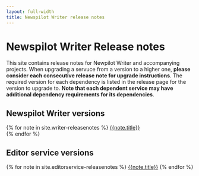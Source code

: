 ```yaml
---
layout: full-width
title: Newspilot Writer release notes
---
```


<div class="jumbotron">
<h1>Newspilot Writer Release notes</h1>
<p class="lead">
  This site contains release notes for Newpilot Writer and accompanying projects.
  When upgrading a servuce from a version to a higher one, <strong>please consider each consecutive release note for upgrade
  instructions</strong>. The required version for each dependency is listed in the release page for the version to upgrade to.
  <strong>Note that each dependent service may have additional dependency requirements for its dependencies</strong>.
</p>
</div>    

<h2>Newspilot Writer versions</H2>

{% for note in site.writer-releasenotes %}
<a href="{{site.baseurl}}/{{note.url}}">{{note.title}}</a><br>{% endfor %}

<h2>Editor service versions</h2>
{% for note in site.editorservice-releasenotes %}
<a href="{{site.baseurl}}/{{note.url}}">{{note.title}}</a>
{% endfor %}

